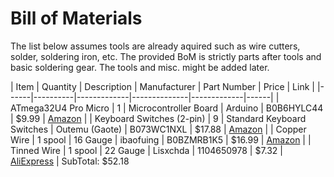 # Bill of Materials

The list below assumes tools are already aquired such as wire cutters, solder, soldering iron, etc. The provided BoM is strictly parts after tools and basic soldering gear. The tools and misc. might be added later.

| Item | Quantity | Description | Manufacturer | Part Number | Price | Link |
|------|----------|-------------|--------------|-------------|------|
| ATmega32U4 Pro Micro | 1 | Microcontroller Board | Arduino | B0B6HYLC44 | $9.99 | [Amazon](https://www.amazon.com/dp/B0B6HYLC44?ref_=ppx_hzsearch_conn_dt_b_fed_asin_title_1) |
| Keyboard Switches (2-pin) | 9 | Standard Keyboard Switches | Outemu (Gaote) | B073WC1NXL | $17.88 | [Amazon](https://www.amazon.com/dp/B073WC1NXL?ref_=ppx_hzsearch_conn_dt_b_fed_asin_title_3&th=1) |
| Copper Wire | 1 spool | 16 Gauge | ibaofuing | B0BZMRB1K5 | $16.99 | [Amazon](https://www.amazon.com/dp/B0BZMRB1K5?ref_=ppx_hzsearch_conn_dt_b_fed_asin_title_1&th=1) |
| Tinned Wire | 1 spool | 22 Gauge | Lisxchda | 1104650978 | $7.32 | [AliExpress](https://www.aliexpress.us/item/3256808627623176.html?spm=a2g0o.productlist.main.1.2506g76og76oA2&algo_pvid=733df03e-6399-485a-a67e-a20555408fbe&algo_exp_id=733df03e-6399-485a-a67e-a20555408fbe-0&pdp_ext_f=%7B%22order%22%3A%223%22%2C%22eval%22%3A%221%22%7D&pdp_npi=4%40dis%21USD%217.32%212.29%21%21%2153.02%2116.58%21%402103244617458988014521880e98ca%2112000046778355115%21sea%21US%210%21ABX&curPageLogUid=gsKF8kjk63hj&utparam-url=scene%3Asearch%7Cquery_from%3A) | 
SubTotal: $52.18
